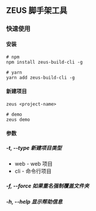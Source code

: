 ## ZEUS 脚手架工具

### 快速使用

#### 安装

```shell
# npm
npm install zeus-build-cli -g

# yarn
yarn add zeus-build-cli -g
```

#### 新建项目

```shell
zeus <project-name>

# demo
zeus demo
```

#### 参数

##### **-t, --type 新建项目类型**

* web - web 项目
* cli - 命令行项目

##### **-f, --force 如果重名强制覆盖文件夹**

##### **-h, --help 显示帮助信息**
